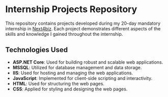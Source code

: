 # Internship Projects Repository

This repository contains projects developed during my 20-day mandatory internship in [Next4biz](https://www.next4biz.com). Each project demonstrates different aspects of the skills and knowledge I gained throughout the internship.

## Technologies Used

- **ASP.NET Core**: Used for building robust and scalable web applications.
- **MSSQL**: Utilized for database management and data storage.
- **IIS**: Used for hosting and managing the web applications.
- **JavaScript**: Implemented for client-side scripting and interactivity.
- **HTML**: Used for structuring the web pages.
- **CSS**: Applied for styling and designing the web pages.
